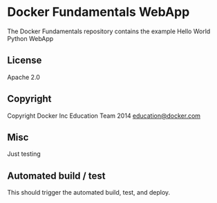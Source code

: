 Docker Fundamentals WebApp
==========================

The Docker Fundamentals repository contains the example Hello World Python WebApp

## License

Apache 2.0

## Copyright

Copyright Docker Inc Education Team 2014 <education@docker.com>

## Misc

Just testing

## Automated build / test

This should trigger the automated build, test, and deploy.
